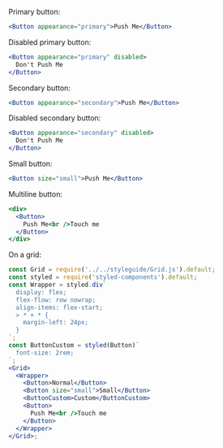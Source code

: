 Primary button:

```jsx
<Button appearance="primary">Push Me</Button>
```

Disabled primary button:

```jsx
<Button appearance="primary" disabled>
  Don't Push Me
</Button>
```

Secondary button:

```jsx
<Button appearance="secondary">Push Me</Button>
```

Disabled secondary button:

```jsx
<Button appearance="secondary" disabled>
  Don't Push Me
</Button>
```

Small button:

```jsx
<Button size="small">Push Me</Button>
```

Multiline button:

```jsx
<div>
  <Button>
    Push Me<br />Touch me
  </Button>
</div>
```

On a grid:

```jsx
const Grid = require('../../styleguide/Grid.js').default;
const styled = require('styled-components').default;
const Wrapper = styled.div`
  display: flex;
  flex-flow: row nowrap;
  align-items: flex-start;
  > * + * {
    margin-left: 24px;
  }
`;
const ButtonCustom = styled(Button)`
  font-size: 2rem;
`;
<Grid>
  <Wrapper>
    <Button>Normal</Button>
    <Button size="small">Small</Button>
    <ButtonCustom>Custom</ButtonCustom>
    <Button>
      Push Me<br />Touch me
    </Button>
  </Wrapper>
</Grid>;
```
